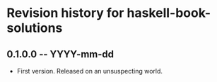 # Revision history for haskell-book-solutions

## 0.1.0.0 -- YYYY-mm-dd

* First version. Released on an unsuspecting world.
